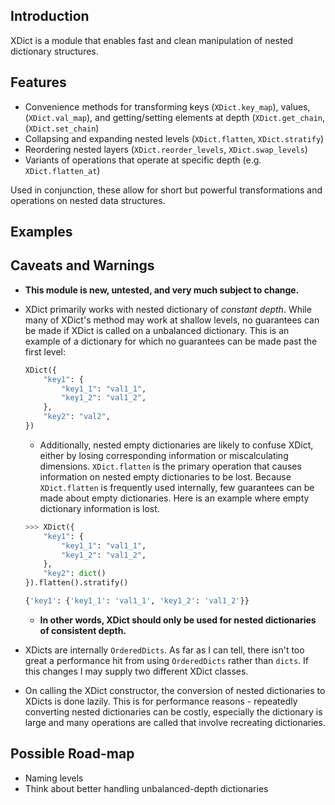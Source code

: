 ## Introduction

XDict is a module that enables fast and clean manipulation of nested dictionary structures.

## Features

* Convenience methods for transforming keys (`XDict.key_map`), values, (`XDict.val_map`), and getting/setting elements at depth (`XDict.get_chain`, (`XDict.set_chain`)
* Collapsing and expanding nested levels (`XDict.flatten`, `XDict.stratify`)
* Reordering nested layers (`XDict.reorder_levels`, `XDict.swap_levels`)
* Variants of operations that operate at specific depth (e.g. `XDict.flatten_at`)

Used in conjunction, these allow for short but powerful transformations and operations on nested data structures.

## Examples


## Caveats and Warnings
* **This module is new, untested, and very much subject to change.**
* XDict primarily works with nested dictionary of *constant depth*. While many of XDict's method may work at shallow levels, no guarantees can be made if XDict is called on a unbalanced dictionary. This is an example of a dictionary for which no guarantees can be made past the first level:

    ```python
    XDict({
        "key1": {
            "key1_1": "val1_1",
            "key1_2": "val1_2",
        },
        "key2": "val2",
    })
    ```
    * Additionally, nested empty dictionaries are likely to confuse XDict, either by losing corresponding information or miscalculating dimensions. `XDict.flatten` is the primary operation that causes information on nested empty dictionaries to be lost. Because `XDict.flatten` is frequently used internally, few guarantees can be made about empty dictionaries. Here is an example where empty dictionary information is lost.
    ```python
    >>> XDict({
        "key1": {
            "key1_1": "val1_1",
            "key1_2": "val1_2",
        },
        "key2": dict()
    }).flatten().stratify()

    {'key1': {'key1_1': 'val1_1', 'key1_2': 'val1_2'}}
    ```

    * **In other words, XDict should only be used for nested dictionaries of consistent depth.**
* XDicts are internally `OrderedDicts`. As far as I can tell, there isn't too great a performance hit from using `OrderedDicts` rather than `dicts`. If this changes I may supply two different XDict classes.
* On calling the XDict constructor, the conversion of nested dictionaries to XDicts is done lazily. This is for performance reasons - repeatedly converting nested dictionaries can be costly, especially the dictionary is large and many operations are called that involve recreating dictionaries.

## Possible Road-map

* Naming levels
* Think about better handling unbalanced-depth dictionaries